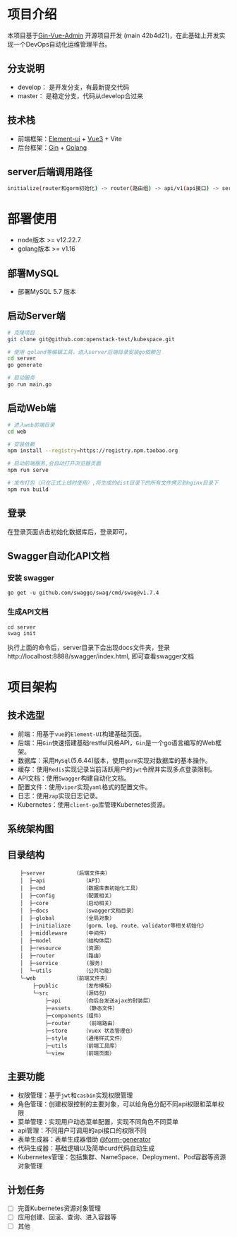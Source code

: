 # 项目介绍
本项目基于[Gin-Vue-Admin](https://github.com/flipped-aurora/gin-vue-admin) 开源项目开发 (main 42b4d21)，在此基础上开发实现一个DevOps自动化运维管理平台。

## 分支说明
* develop： 是开发分支，有最新提交代码
* master：  是稳定分支，代码从develop合过来

## 技术栈
- 前端框架：[Element-ui](https://github.com/ElemeFE/element) + [Vue3](https://cn.vuejs.org/) + Vite
- 后台框架：[Gin](https://github.com/gin-gonic/gin) + [Golang](https://go.dev/doc/)

## server后端调用路径
```bash
initialize(router和gorm初始化) -> router(路由组) -> api/v1(api接口) -> service(功能实现代码) -> model(模型定义) -> source/system(api、casbin和menu定义)
```

# 部署使用
- node版本 >= v12.22.7
- golang版本 >= v1.16

## 部署MySQL
- 部署MySQL 5.7 版本

## 启动Server端
```bash
# 克隆项目
git clone git@github.com:openstack-test/kubespace.git

# 使用 goland等编辑工具，进入server后端目录安装go依赖包
cd server
go generate

# 启动服务
go run main.go
```

## 启动Web端

```bash
# 进入web前端目录
cd web

# 安装依赖
npm install --registry=https://registry.npm.taobao.org

# 启动前端服务,会自动打开浏览器页面
npm run serve

# 发布打包（只在正式上线时使用）,将生成的dist目录下的所有文件拷贝到nginx目录下
npm run build
```

## 登录
在登录页面点击初始化数据库后，登录即可。

## Swagger自动化API文档

### 安装 swagger
````
go get -u github.com/swaggo/swag/cmd/swag@v1.7.4
````

### 生成API文档

````
cd server
swag init
````
执行上面的命令后，server目录下会出现docs文件夹，登录http://localhost:8888/swagger/index.html, 即可查看swagger文档

#  项目架构

## 技术选型

- 前端：用基于`vue`的`Element-UI`构建基础页面。
- 后端：用`Gin`快速搭建基础restful风格API，`Gin`是一个go语言编写的Web框架。
- 数据库：采用`MySql`(5.6.44)版本，使用`gorm`实现对数据库的基本操作。
- 缓存：使用`Redis`实现记录当前活跃用户的`jwt`令牌并实现多点登录限制。
- API文档：使用`Swagger`构建自动化文档。
- 配置文件：使用`viper`实现`yaml`格式的配置文件。
- 日志：使用`zap`实现日志记录。
- Kubernetes：使用`client-go`库管理Kubernetes资源。

## 系统架构图

## 目录结构

```
    ├─server  	     （后端文件夹）
    │  ├─api            （API）
    |  ├─cmd            （数据库表初始化工具）
    │  ├─config         （配置相关）
    │  ├─core  	        （启动相关）
    │  ├─docs  	        （swagger文档目录）
    │  ├─global         （全局对象）
    │  ├─initialiaze    （gorm、log、route、validator等相关初始化）
    │  ├─middleware     （中间件）
    │  ├─model          （结构体层）
    │  ├─resource       （资源）
    │  ├─router         （路由）
    │  ├─service         (服务)
    │  └─utils	        （公共功能）
    └─web            （前端文件夹）
        ├─public        （发布模板）
        └─src           （源码包）
            ├─api       （向后台发送ajax的封装层）
            ├─assets	 （静态文件）
            ├─components（组件）
            ├─router	 （前端路由）
            ├─store     （vuex 状态管理仓）
            ├─style     （通用样式文件）
            ├─utils     （前端工具库）
            └─view      （前端页面）

```

## 主要功能

- 权限管理：基于`jwt`和`casbin`实现权限管理
- 角色管理：创建权限控制的主要对象，可以给角色分配不同api权限和菜单权限
- 菜单管理：实现用户动态菜单配置，实现不同角色不同菜单
- api管理：不同用户可调用的api接口的权限不同
- 表单生成器：表单生成器借助 [@form-generator](https://github.com/JakHuang/form-generator)
- 代码生成器：基础逻辑以及简单curd代码自动生成
- Kubernetes管理：包括集群、NameSpace、Deployment、Pod容器等资源对象管理

## 计划任务

- [ ] 完善Kubernetes资源对象管理
- [ ] 应用创建、回滚、查询、进入容器等
- [ ] 其他
